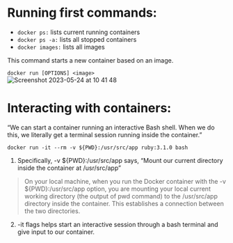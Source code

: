 # Running first commands:

- `docker ps:` lists current running containers
- `docker ps -a:` lists all stopped containers
- `docker images:` lists all images

This command starts a new container based on an image.
  
`docker run [OPTIONS] <image>`
<br>
![Screenshot 2023-05-24 at 10 41 48](https://github.com/daniel-enqz/ruby-corners-100/assets/72522628/c97a8abd-c6e2-4dca-aacb-f80771e854d2)


# Interacting with containers:
“We can start a container running an interactive Bash shell. When we do this, we literally get a terminal session running inside the container.”

`docker run -it --rm -v ${PWD}:/usr/src/app ruby:3.1.0 bash`

1. Specifically, -v ${PWD}:/usr/src/app says, “Mount our current directory inside the container at /usr/src/app”

> On your local machine, when you run the Docker container with the -v ${PWD}:/usr/src/app option, you are mounting your local current working directory (the output of pwd command) to the /usr/src/app directory inside the container. This establishes a connection between the two directories.

2. -it flags helps start an interactive session through a bash terminal and give input to our container.
